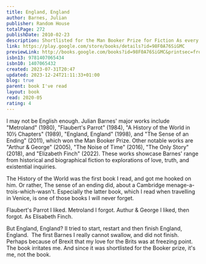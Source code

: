 ```yaml
---  
title: England, England  
author: Barnes, Julian  
publisher: Random House  
totalPage: 272  
publishDate: 2010-02-23  
description: Shortlisted for the Man Booker Prize for Fiction As every schoolboy knows, you can fit the whole of England on the Isle of Wight. Grotesque, visionary tycoon Sir Jack Pitman takes the saying literally and does exactly that. He constructs on the island 'The Project', a vast heritage centre containing everything 'English', from Big Ben to Stonehenge, from Manchester United to the white cliffs of Dover. The project is monstrous, risky, and vastly successful. In fact, it gradually begins to rival 'Old' England and even threatens to supersede it... One of Barnes's finest and funniest novels, England, England calls into question the idea of replicas, truth vs fiction, reality vs art, nationhood, myth-making, and self-exploration. 'A brilliant, Swiftian fantasy' The Economist  
link: https://play.google.com/store/books/details?id=98F0A76SiGMC  
previewLink: http://books.google.com/books?id=98F0A76SiGMC&printsec=frontcover&dq=Julian+Barnes,+England+England&hl=&as_pt=BOOKS&cd=2&source=gbs_api  
isbn13: 9781407065434  
isbn10: 1407065432  
created: 2023-07-31T20:47  
updated: 2023-12-24T21:11:33+01:00  
blog: true  
parent: book I've read  
layout: book  
read: 2020-05  
rating: 4  
---  
```

  
I may not be English enough.  Julian Barnes' major works include "Metroland" (1980), "Flaubert's Parrot" (1984), "A History of the World in 10½ Chapters" (1989), "England, England" (1998), and "The Sense of an Ending" (2011), which won the Man Booker Prize. Other notable works are "Arthur & George" (2005), "The Noise of Time" (2016), "The Only Story" (2018), and "Elizabeth Finch" (2022). These works showcase Barnes' range from historical and biographical fiction to explorations of love, truth, and existential inquiries.  
  
The History of the World was the first book I read, and got me hooked on him. Or rather, The sense of an ending did, about a Cambridge menage-a-trois-which-wasn't. Especially the latter book, which I read when travelling in Venice, is one of those books I will never forget.  
  
Flaubert's Parrot I liked.  Metroland I forgot.  Authur & George I liked, then forgot. As Elisabeth Finch.  
  
But England, England? II tried to start, restart and then finish England, England.  The first Barnes I really cannot swallow, and did not finish.  Perhaps because of Brexit that my love for the Brits was at freezing point.  The book irritates me.   And since it was shortlisted for the Booker prize, it's me, not the book.
